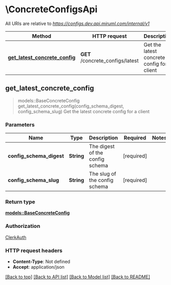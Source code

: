 # \ConcreteConfigsApi

All URIs are relative to *https://configs.dev.api.miruml.com/internal/v1*

Method | HTTP request | Description
------------- | ------------- | -------------
[**get_latest_concrete_config**](ConcreteConfigsApi.md#get_latest_concrete_config) | **GET** /concrete_configs/latest | Get the latest concrete config for a client



## get_latest_concrete_config

> models::BaseConcreteConfig get_latest_concrete_config(config_schema_digest, config_schema_slug)
Get the latest concrete config for a client

### Parameters


Name | Type | Description  | Required | Notes
------------- | ------------- | ------------- | ------------- | -------------
**config_schema_digest** | **String** | The digest of the config schema | [required] |
**config_schema_slug** | **String** | The slug of the config schema | [required] |

### Return type

[**models::BaseConcreteConfig**](BaseConcreteConfig.md)

### Authorization

[ClerkAuth](../README.md#ClerkAuth)

### HTTP request headers

- **Content-Type**: Not defined
- **Accept**: application/json

[[Back to top]](#) [[Back to API list]](../README.md#documentation-for-api-endpoints) [[Back to Model list]](../README.md#documentation-for-models) [[Back to README]](../README.md)

